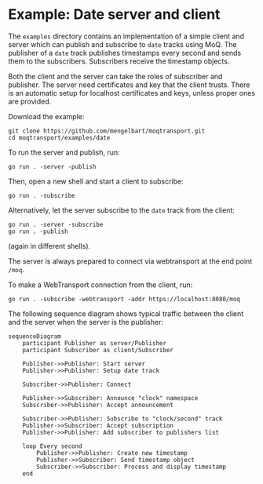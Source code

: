 # Example: Date server and client

The `examples` directory contains an implementation of a simple client and
server which can publish and subscribe to `date` tracks using MoQ. The publisher
of a `date` track publishes timestamps every second and sends them to the
subscribers. Subscribers receive the timestamp objects.

Both the client and the server can take the roles of subscriber and publisher.
The server need certificates and key that the client trusts. There is
an automatic setup for localhost certificates and keys, unless proper
ones are provided.

Download the example:

```shell
git clone https://github.com/mengelbart/moqtransport.git
cd moqtransport/examples/date
```

To run the server and publish, run:

```shell
go run . -server -publish
```

Then, open a new shell and start a client to subscribe:

```shell
go run . -subscribe
```

Alternatively, let the server subscribe to the `date` track from the client:

```shell
go run . -server -subscribe
go run . -publish
```

(again in different shells).

The server is always prepared to connect via webtransport at the end point `/moq`.

To make a WebTransport connection from the client, run:

```shell
go run . -subscribe -webtransport -addr https://localhost:8080/moq
```

The following sequence diagram shows typical traffic between the client and the server when the server is the publisher:

```mermaid
sequenceDiagram
    participant Publisher as server/Publisher
    participant Subscriber as client/Subscriber
    
    Publisher->>Publisher: Start server
    Publisher->>Publisher: Setup date track
    
    Subscriber->>Publisher: Connect
    
    Publisher->>Subscriber: Announce "clock" namespace
    Subscriber->>Publisher: Accept announcement
    
    Subscriber->>Publisher: Subscribe to "clock/second" track
    Publisher->>Subscriber: Accept subscription
    Publisher->>Publisher: Add subscriber to publishers list
    
    loop Every second
        Publisher->>Publisher: Create new timestamp
        Publisher->>Subscriber: Send timestamp object
        Subscriber->>Subscriber: Process and display timestamp
    end
```

